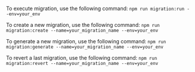 To execute migration, use the following command:
```npm run migration:run --env=your_env```

To create a new migration, use the following command:
```npm run migration:create --name=your_migration_name --env=your_env```

To generate a new migration, use the following command:
```npm run migration:generate --name=your_migration_name --env=your_env```

To revert a last migration, use the following command:
```npm run migration:revert --name=your_migration_name --env=your_env```
